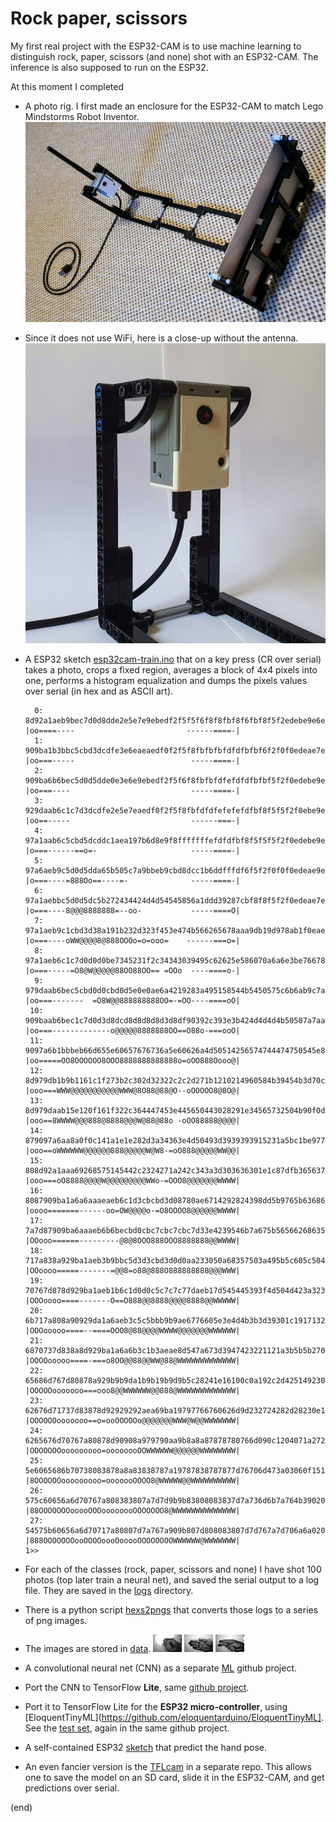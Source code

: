 # Rock paper, scissors

My first real project with the ESP32-CAM is to use machine learning to distinguish rock, paper, scissors (and none) shot with an ESP32-CAM.
The inference is also supposed to run on the ESP32.

At this moment I completed
 - A photo rig. I first made an enclosure for the ESP32-CAM to match Lego Mindstorms Robot Inventor.
   ![photo rig](rig.jpg)
   
 - Since it does not use WiFi, here is a close-up without the antenna.
   ![TFLcam](tflcamv1.jpg)
 
 - A ESP32 sketch [esp32cam-train.ino](esp32cam-train) that on a key press (CR over serial) takes a photo, 
   crops a fixed region, averages a block of 4x4 pixels into one, performs a histogram equalization
   and dumps the pixels values over serial (in hex and as ASCII art).
   ```text
     0: 8d92a1aeb9bec7d0d8dde2e5e7e9ebedf2f5f5f6f8f8fbf8f6fbf8f5f2edebe9e6e5e2dfdcd5cbc7c1b9b1aaa1d8 |oo====----                         ------====-|
     1: 909ba1b3bbc5cbd3dcdfe3e6eaeaedf0f2f5f8fbfbfbfdfdfbfbf6f2f0f0edeae7e6e2e2ddd8d3cbc5bbb6aaa6d8 |oo===-----                          -----====-|
     2: 909ba6b6bec5d0d5dde0e3e6e9ebedf2f5f6f8fbfbfdfefdfdfbfbf5f2f0edebe9e7e5e0dfdcd5d0c5beb3aea6dc |oo===----                           -----====-|
     3: 929daab6c1c7d3dcdfe2e5e7eaedf0f2f5f8fbfdfdfefefefdfbf8f5f5f2f0ebe9e7e5e2dddcd8d0c1c1b6aea6d8 |oo==-----                           ------===-|
     4: 97a1aab6c5cbd5dcddc1aea197b6d8e9f8fffffffefdfdfbf8f5f5f5f2f0edebe9e7e5e0dfdcd5d0c5beb3aea6d8 |o===------==o=-                     -----====-|
     5: 97a6aeb9c5d0d5dda65b505c7a9bbeb9cbd8dcc1b6ddfffdf6f5f2f0f0f0edeae9e6e3e2dfdcd3cbc5beb3aeaad3 |o===----=888Oo==----=-              -----====-|
     6: 97a1aebbc5d0d5dc5b272434424d4d54545856a1ddd39287cbf8f8f5f2f0edeae7e6e3e0dddcd3cbc5bbb3a6a671 |o===----8@@@8888888=--oo-           -----====O|
     7: 97a1aeb9c1cbd3d38a191b232d323f453e474b566265678aaa9db19d978ab1f0eae5e2dfdcd8d0c7c1bbb1a69dbe |o===----oWW@@@@8@888OOOo=o=ooo=    ------===o=|
     8: 97a1aeb6c1c7d0d0d0be7345231f2c34343039495c62625e586070a6a6e3be76678ae2e0dcd5cbc7beb9aea19bcb |o===-----=O8@W@@@@@88OO88OO== =OOo  ----====o-|
     9: 979daab6bec5cbd0d0cbd0d5e0e0ae6a4219283a495158544b5450575c6b6ab9c7aa6267c5d5cbc1b9b1aaa19768 |oo===-------  =O8W@@888888888OO=-=OO----====oO|
    10: 909baab6bec1c7d0d3d8dcd8d8d8d8d3d8df90392c393e3b424d4d4d4b50507a7aaaaa73545b97c5bbb1a69d9776 |oo===-------------o@@@@@8888888OO==O88o-===ooO|
    11: 9097a6b1bbbeb66d655e60657676736a5e60626a4d50514256574744474750545e8db38a766a5b454760839b9b39 |oo=====OO8OOOOOO8OOO8888888888888o=oOO888Oooo@|
    12: 8d979db1b9b1161c1f273b2c302d32322c2c2d271b1210214960584b39454b3d70c5c18d736d70737a5e3f426b3a |ooo===WWW@@@@@@@@@@@WWW@8O88@88@O--oOOOOO8@8O@|
    13: 8d979daab15e120f161f322c364447453e445650443028291e34565732504b90f0dc9b7363514b5049443d3f362d |ooo==8WWWW@@@888@8888@@@W@88@88o -oOO88888@@@@|
    14: 879097a6aa8a0f0c141a1e1e282d3a34363e4d50493d3939393915231a5bc1be977d5b4b4232293034301f1e2730 |ooo==oWWWWWW@@@@@@888@@@@@W@W8-=oO888@@@@@WW@@|
    15: 808d92a1aaa69268575145442c2324271a242c343a3d303636301e1c87dfb3656370573d3229282c272717130e0c |ooo===oO8888@@@@W@@@@@@@@@WWo-=OOO8@@@@@@@WWWW|
    16: 8087909ba1a6a6aaaeaeb6c1d3cbcbd3d08780ae6714292824398dd5b9765b63686b62453b343434363019130e06 |oooo=======------oo=OW@@@@o-=O8OOOO8@@@@@@WWWW|
    17: 7a7d87909ba6aaaeb6b6becbd0cbc7cbc7cbc7d33e4239546b7a675b565662686354504b444742423f361e150f09 |OOooo======---------@8@8OOO888OOO8888888@@WWWW|
    18: 717a838a929ba1aeb3b9bbc5d3d3cbd3d0d0aa233050a68357503a495b5c605c504942445b5450493d2c2117130f |OOoooo=====-------=@@8=o88@888O888888888@@@WWW|
    19: 70767d878d929ba1aeb1b6c1d0d0c5c7c7c77daeb17d545445393f4d504d423a32323f5751544b3b2c1e1a120c0f |OOOoooo====-------O==O888@@8888@@@@8888@@WWWWW|
    20: 6b717a808a90929da1a6aeb3c5c5bbb9b9ae6776605e3e4d4b3b3d39301c191713213030362c2d241b150c070e0a |OOOooooo====--====OOO8@88@@@@WWWW@@@@@@@WWWWWW|
    21: 6870737d838a8d929ba1a6a6b3c1b3aeae8d547a673d3947423221121a3b5b5b27090c1216191716100909150d0c |OOOOooooo====-===o8OO@@88@@WW@88@WWWWWWWWWWWWW|
    22: 65686d767d80878a929b9b9da1b9b19b9d9b5c28241e16100c0a192c2d4251492309050c1009060405070c0d0a07 |OOOOOooooooo===ooo8@@WWWWWW@@888@WWWWWWWWWWWWW|
    23: 62676d71737d83878d92929292aea69ba19797766760626d9d232724282d28230e101e211e23241e191712130a0c |OOOOOOooooooo==o=ooOOOOOo@@@@@@@WWW@W@@WWWWWWW|
    24: 6265676d70767a80878d90908a979790aa9b8a8a87878780766d090c1204071a2721293d3b241f1f19140d0c0509 |OOOOOOOooooooooo=oooooooOOWWWWWW@@@@@@WWWWWWWW|
    25: 5e6065686b70738083878a8a83838787a19787838787877d76706d473a03060f151c24271b1b191412100a050302 |8OOOOOOooooooooo=ooooooOOOO8@WWWWW@@WWWWWWWWWW|
    26: 575c60656a6d70767a808383807a7d7d9b9b83808083837d7a736d6b7a764b390201010205070506060403010101 |88OOOOOOOooooOOOoooooooOOOOOOO8@WWWWWWWWWWWWWW|
    27: 54575b60656a6d70717a80807d7a767a909b807d808083807d7d767a7d706a6a020000000003231612140e070503 |888OOOOOOOooOOOOoooOooooOOOOOOOOWWWWWW@WWWWWWW|
   1>> 
   ```   
 - For each of the classes (rock, paper, scissors and none) I have shot 100 photos (top later train a neural net), 
   and saved the serial output to a log file. They are saved in the [logs](logs) directory.
 - There is a python script [hexs2pngs](hexs2pngs) that converts those logs to a series of png images.
 - The images are stored in [data](data).
   ![rock](data/rock/rock000.png)
   ![paper](data/paper/paper018.png)
   ![scissors](data/scissors/scissors037.png)
 - A convolutional neural net (CNN) as a separate [ML](https://github.com/maarten-pennings/MachineLearning/tree/main/rock-paper-scissors) github project.
 - Port the CNN to TensorFlow **Lite**, same [github project](https://github.com/maarten-pennings/MachineLearning/tree/main/rock-paper-scissors).
 - Port it to TensorFlow Lite for the **ESP32 micro-controller**, using [EloquentTinyML](https://github.com/eloquentarduino/EloquentTinyML]. 
   See the [test set](https://github.com/maarten-pennings/MachineLearning/tree/main/rock-paper-scissors/rps32), again in the same github project.
 - A self-contained ESP32 [sketch](esp32cam-predict) that predict the hand pose.
 - An even fancier version is the [TFLcam](https://github.com/maarten-pennings/TFLcam) in a separate repo.
   This allows one to save the model on an SD card, slide it in the ESP32-CAM, and get predictions over serial.

(end)


